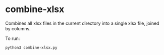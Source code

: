 # combine-xlsx

Combines all xlsx files in the current directory into a single xlsx file, joined by columns.

To run:

`python3 combine-xlsx.py`
